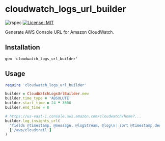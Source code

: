 # cloudwatch_logs_url_builder

![rspec](https://github.com/naomichi-y/cloudwatch_logs_url_builder/actions/workflows/rspec.yml/badge.svg)
[![License: MIT](https://img.shields.io/badge/License-MIT-yellow.svg)](https://opensource.org/licenses/MIT)

Generate AWS Console URL for Amazon CloudWatch.

## Installation

```
gem 'cloudwatch_logs_url_builder'
```

## Usage

```ruby
require 'cloudwatch_logs_url_builder'

builder = CloudWatchLogsUrlBuilder.new
builder.time_type = 'ABSOLUTE'
builder.start_time = 24 * 3600
builder.end_time = 0

# https://us-east-1.console.aws.amazon.com/cloudwatch/home?...
builder.log_insights_url(
  "fields @timestamp, @message, @logStream, @log\n| sort @timestamp desc\n| limit 20",
  ['/aws/cloudtrail']
)
```
